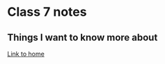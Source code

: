 # Class 7 notes

## Things I want to know more about

[Link to home](https://mikeshen7.github.io/reading-notes)
